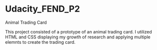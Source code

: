 # Udacity_FEND_P2
Animal Trading Card

This project consisted of a prototype of an animal trading card. I utilized HTML and CSS displaying my growth of research and applying multiple elemnts to create the trading card. 
